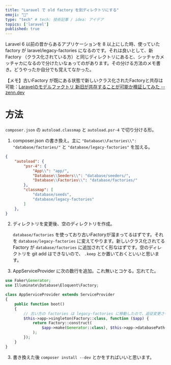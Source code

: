```yaml
---
title: "Laravel で old factory を別ディレクトリにする"
emoji: "🦁"
type: "tech" # tech: 技術記事 / idea: アイデア
topics: ['laravel']
published: true
---
```


Laravel 6 以前の昔からあるアプリケーションを 8 以上にした時、使っていた factory が laravel/legacy-factories になるのです。それは良いとして、新 Factory （クラス化されている方）と同じディレクトリにあると、シッチャカメッチャカになるので分けたいなぁってのがあります。その分ける方法のメモ書き。どうやったか自分でも覚えてなかった。

【メモ】古いFactory が既にある状態で新しいクラス化されたFactoryと共存は可能：[Laravelのモデルファクトリ 新旧が共存することが可能か検証してみた -- zenn.dev](https://zenn.dev/naopusyu/articles/e3e8d010c4e245)


# 方法

`composer.json` の `autoload.classmap` と `autoload.psr-4` で切り分ける形。

1. composer.json の書き換え。主に `"Database\\Factories\\": "database/factories/"` と `"database/legacy-factories"` を加える。

```json
{
	"autoload": {
        "psr-4": {
            "App\\": "app/",
            "Database\\Seeders\\": "database/seeders/",
            "Database\\Factories\\": "database/factories/"
        },
        "classmap": [
            "database/seeds",
            "database/legacy-factories"
        ]
    },
}
```

2. ディレクトリを変更後、空のディレクトリを作成。

	`database/factories` を使っており古いFactoryが溜まってるはずです。それを `database/legacy-factories` に変えてやります。新しいクラス化されてる Factory が `database/factories` に追加されてく形なはずです。空のディレクトリを git add はできないので、 `.keep` とか置いておくといいと思います。

3. AppServiceProvider に次の数行を追加。これ無いとコケる。忘れてた。

```php
use Faker\Generator;
use Illuminate\Database\Eloquent\Factory;

class AppServiceProvider extends ServiceProvider
{
	public function boot()
	{
        // 古い方の factories は legacy-factories に移動したので、追従変更させる
        $this->app->singleton(Factory::class, function ($app) {
            return Factory::construct(
                $app->make(Generator::class), $this->app->databasePath('legacy-factories')
            );
        });
    }
}
```

3. 書き換えた後 `composer install --dev` とかをすればいいと思います。
